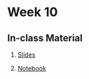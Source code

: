 # Week 10

## In-class Material

1. [Slides](../slides/w10.pdf)

2. [Notebook](../code/week10/week10.zip)
